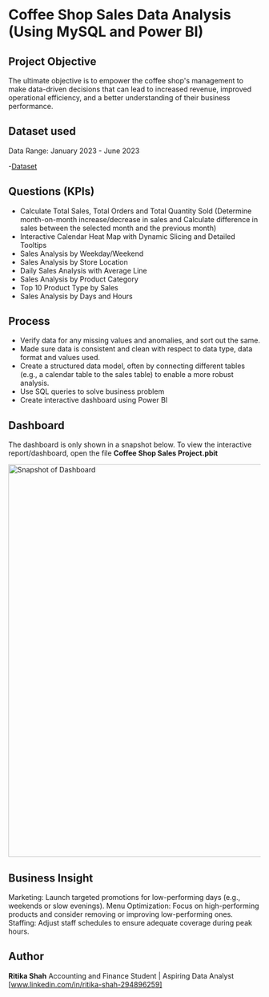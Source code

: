 # Coffee Shop Sales Data Analysis (Using MySQL and Power BI)

## Project Objective

The ultimate objective is to empower the coffee shop's management to make data-driven decisions that can lead to increased revenue, improved operational efficiency, and a better understanding of their business performance.


## Dataset used 

Data Range: January 2023 - June 2023

-<a href="https://github.com/RitikaShah05/Coffee-Shop-Sales/blob/main/Coffee%20Shop%20Sales.csv">Dataset</a>


## Questions (KPIs)

- Calculate Total Sales, Total Orders and Total Quantity Sold
  (Determine month-on-month increase/decrease in sales and Calculate difference in sales between the selected month and the previous month)
- Interactive Calendar Heat Map with Dynamic Slicing and Detailed Tooltips
- Sales Analysis by Weekday/Weekend
- Sales Analysis by Store Location
- Daily Sales Analysis with Average Line
- Sales Analysis by Product Category
- Top 10 Product Type by Sales
- Sales Analysis by Days and Hours


## Process

- Verify data for any missing values and anomalies, and sort out the same.
- Made sure data is consistent and clean with respect to data type, data format and values used.
- Create a structured data model, often by connecting different tables (e.g., a calendar table to the sales table) to enable a more robust analysis.
- Use SQL queries to solve business problem
- Create interactive dashboard using Power BI


## Dashboard

The dashboard is only shown in a snapshot below. To view the interactive report/dashboard, open the file **Coffee Shop Sales Project.pbit**

<img width="1109" height="783" alt="Snapshot of Dashboard" src="https://github.com/user-attachments/assets/2734287b-5a1b-424e-b7e5-2c671c1d5866" />


## Business Insight

Marketing: Launch targeted promotions for low-performing days (e.g., weekends or slow evenings).
Menu Optimization: Focus on high-performing products and consider removing or improving low-performing ones.
Staffing: Adjust staff schedules to ensure adequate coverage during peak hours.


## Author
**Ritika Shah**
  Accounting and Finance Student | Aspiring Data Analyst
  [www.linkedin.com/in/ritika-shah-294896259]
